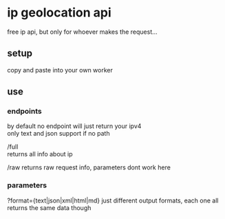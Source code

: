 # ip geolocation api
free ip api, but only for whoever makes the request...

## setup
copy and paste into your own worker

## use
### endpoints
by default no endpoint will just return your ipv4  
only text and json support if no path

/full  
returns all info about ip

/raw
returns raw request info, parameters dont work here

### parameters
?format={text|json|xml|html|md}
just different output formats, each one all returns the same data though